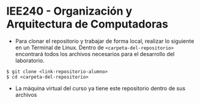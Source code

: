 # IEE240 - Organización y Arquitectura de Computadoras

- Para clonar el repositorio y trabajar de forma local, realizar lo siguiente en un Terminal de Linux. Dentro de `<carpeta-del-repositorio>` encontrará todos los archivos necesarios para el desarrollo del laboratorio.
```
$ git clone <link-repositorio-alumno>
$ cd <carpeta-del-repositorio>
```

- La máquina virtual del curso ya tiene este repositorio dentro de sus archivos